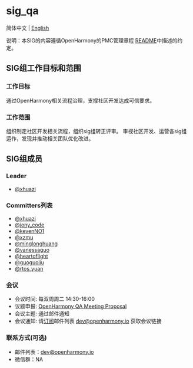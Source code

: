 # sig_qa
简体中文 | [English](./sig_qa.md)

说明：本SIG的内容遵循OpenHarmony的PMC管理章程 [README](../../zh/pmc.md)中描述的约定。

## SIG组工作目标和范围

### 工作目标
 通过OpenHarmony相关流程治理，支撑社区开发达成可信要求。 

### 工作范围
 组织制定社区开发相关流程，组织sig组转正评审。
 审视社区开发、运营各sig组运作，发现并推动相关团队优化改进。


## SIG组成员

### Leader
- [@xhuazi](https://gitee.com/xhuazi)

### Committers列表
- [@xhuazi](https://gitee.com/xhuazi)
- [@jony_code](https://gitee.com/jony_code)
- [@kevenNO1](https://gitee.com/kevenNO1)
- [@xzmu](https://gitee.com/xzmu)
- [@minglonghuang](https://gitee.com/minglonghuang)
- [@vanessaguo](https://gitee.com/vanessaguo)
- [@heartoflight](https://gitee.com/heartoflight)
- [@guoguoliu](https://gitee.com/guoguoliu)
- [@rtos_yuan](https://gitee.com/rtos_yuan)


### 会议
- 会议时间: 每双周周二 14:30-16:00
- 议题申报: [OpenHarmony QA Meeting Proposal](https://shimo.im/sheets/6QqqWJX99xrWWqJg/MODOC)
- 会议主题: 通过邮件通知
- 会议通知: 请[订阅](https://lists.openatom.io/postorius/lists/dev.openharmony.io)邮件列表 dev@openharmony.io 获取会议链接

### 联系方式(可选)

- 邮件列表：dev@openharmony.io
- 微信群：NA
